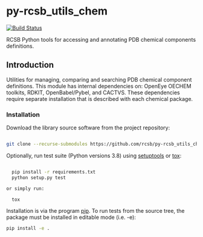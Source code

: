# py-rcsb_utils_chem

[![Build Status](https://dev.azure.com/rcsb/RCSB%20PDB%20Python%20Projects/_apis/build/status/rcsb.py-rcsb_utils_chem?branchName=master)](https://dev.azure.com/rcsb/RCSB%20PDB%20Python%20Projects/_build/latest?definitionId=20&branchName=master)

RCSB Python tools for accessing and annotating PDB chemical components definitions.

## Introduction

Utilities for managing, comparing and searching PDB chemical component definitions.
This module has internal dependencies on: OpenEye OECHEM toolkits, RDKIT,
OpenBabel/Pybel, and CACTVS.  These dependencies require separate installation
that is described with each chemical package.

### Installation

Download the library source software from the project repository:

```bash

git clone --recurse-submodules https://github.com/rcsb/py-rcsb_utils_chem.git

```

Optionally, run test suite (Python versions 3.8) using
[setuptools](https://setuptools.readthedocs.io/en/latest/) or
[tox](http://tox.readthedocs.io/en/latest/example/platform.html):

```bash

  pip install -r requirements.txt
  python setup.py test

or simply run:

  tox
```

Installation is via the program [pip](https://pypi.python.org/pypi/pip).  To run tests
from the source tree, the package must be installed in editable mode (i.e. -e):

```bash
pip install -e .
```
